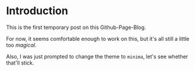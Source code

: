 # Introduction

This is the first temporary post on this Github-Page-Blog.

For now, it seems comfortable enough to work on this, but it's all still
a little too *magical*.

Also, I was just prompted to change the theme to `minima`, let's see whether that'll stick.
